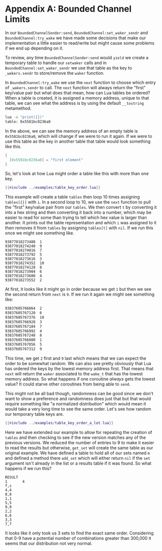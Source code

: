 # Appendix A: Bounded Channel Limits

In our `BoundedChannelSender:send`, `BoundedChannel:set_waker_sendr` and
`BoundedChannel:try_wake` we have made some decisions that make our implementation a little easier
to read/write but might cause some problems if we end up depending on it.

To review, any time `BoundedChannelSender:send` would `yield` we create a temporary table
to handle our `setwaker` calls and in `BoundedChannel:set_waker_sendr`
we use that table as the key to `_wakers.sendr` to store/remove the `waker` function.

In `BoundedChannel:try_wake` we use the `next` function to choose which entry of `_wakers.sendr` to
call. The `next` function will always return the "first" key/value pair but what does that mean,
how can Lua tables be ordered? When a table is created, it is assigned a memory address, unique
to that table, we can see what the address is by using the default `__tostring` metamethod.

```sh
lua -e "print({})"
table: 0x5581bc0236a0
```

In the above, we can see the memory address of an empty table is `0x5581bc0236a0`, which will
change if we were to run it again. If we were to use this table as the key in another table that
table would look something like this.

```lua
{
  [0x5581bc0236a0] = "first element"
}
```
So, let's look at how Lua might order a table like this with more than one key.

<!-- Now that we have that outline, let's go over how this might negatively impact our send wakers.
The key issue here is that `next` will return the `waker` associated to the `wake_t` that has
the lowest memory address meaning we could potentially end up starving one of our senders if
our queue is full more than it is not. For example. -->

```lua
{{#include ../examples/table_key_order.lua}}
```

This example will create a table `tables` then loop 10 times assigning `tables[{}]` with `i`.
In a second loop to 10, we use the `next` function to pull the "first" key/value pair from
our `tables`. We then convert `t` by converting it into a hex string and then converting it
back into a number, which may be easier to read for some than trying to tell which hex value
is larger than another. It prints out the table representation and which `i` was assigned to it
then removes it from `tables` by assigning `tables[t]` with `nil`. If we run this once we might
see something like. 

```
93877018273488  1
93877018274240  9
93877018274016  7
93877018273792  5
93877018273616  3
93877018274352  10
93877018274128  8
93877018273904  6
93877018273680  4
93877018273552  2
```

At first, it looks like it might go in order because we get `1` but then we
see the second return from `next` is `9`. If we run it again we might see something like:


```sh
93837605766864  2
93837605767120  6
93837605767376  10
93837605766928  3
93837605767184  7
93837605766992  4
93837605767248  8
93837605766800  1
93837605767056  5
93837605767312  9
```

This time, we get `2` first and `9` last which means that we can expect the order to be somewhat
random. We can also see pretty obviously that Lua has ordered the keys by the lowest memory address
first. That means that `next` will return the `waker` associated to the `wake_t` that has
the lowest memory address. So what happens if one coroutine _always_ gets the lowest value?
It could starve other coroutines from being able to `send`.

This might not be all bad though, randomness can be good since we don't want to show a preference
and randomness does just that but that would require something like "a normalized distribution"
which would mean it would take a very long time to see the same order. Let's see how random our
temporary table keys are.

```lua
{{#include ../examples/table_key_order_a_lot.lua}}
```

Here we have extended our example to allow for repeating the creation of `tables` and then checking
to see if the new version matches any of the previous versions. We reduced the number of entries
to 9 to make it easier to read the results but otherwise, `get_set` will create the same table
as our original example. We have defined a table to hold all of our sets named `m` and defined a
method there `add_set` which will either return `nil` if the `set` argument isn't already in the
list or a results table if it was found. So what happens if we run this?

```text
RESULT
1       4
f,s
4,4
8,8
1,1
5,5
9,9
2,2
6,6
3,3
7,7
```

It looks like it only took us 3 sets to find the exact same order. Considering that 0-9 have
a potential number of combinations greater than 300,000 it seems that our distribution not very
normal.
